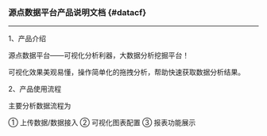 ### 源点数据平台产品说明文档 {#datacf}

---

1、产品介绍

源点数据平台——可视化分析利器，大数据分析挖掘平台！

可视化效果美观易懂，操作简单化的拖拽分析，帮助快速获取数据分析结果。

2、产品使用流程

主要分析数据流程为

① 上传数据/数据接入 ② 可视化图表配置 ③ 报表功能展示

